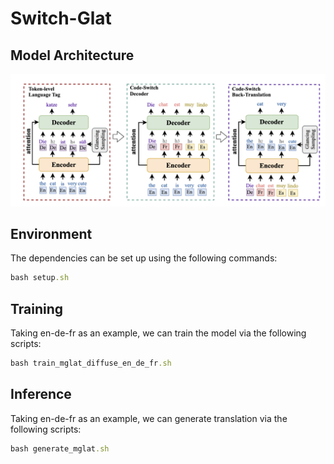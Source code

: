 <h1>Switch-Glat</h1>

<h2>Model Architecture</h2>

![image](https://github.com/JocelynSong/Switch_GLAT/raw/main/model.png)


<h2>Environment</h2>
The dependencies can be set up using the following commands:

```ruby
bash setup.sh 
```

<h2>Training</h2>
Taking en-de-fr as an example, we can train the model via the following scripts:

```ruby
bash train_mglat_diffuse_en_de_fr.sh
```

<h2>Inference</h2>
Taking en-de-fr as an example, we can generate translation via the following scripts:

```ruby
bash generate_mglat.sh
```
